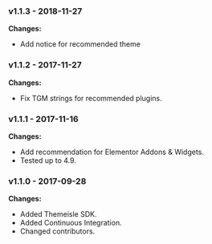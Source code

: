 
 ### v1.1.3 - 2018-11-27 
 **Changes:** 
 * Add notice for recommended theme
 
 ### v1.1.2 - 2017-11-27 
 **Changes:** 
 * Fix TGM strings for recommended plugins.
 
 ### v1.1.1 - 2017-11-16 
 **Changes:** 
 * Add recommendation for Elementor Addons & Widgets. 
* Tested up to 4.9.
 
 ### v1.1.0 - 2017-09-28 
 **Changes:** 
 * Added Themeisle SDK.
* Added Continuous Integration.
* Changed contributors.
 
